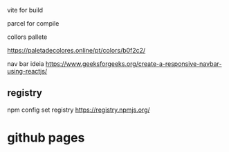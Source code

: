 vite for build

parcel for compile


collors pallete

https://paletadecolores.online/pt/colors/b0f2c2/


nav bar ideia
https://www.geeksforgeeks.org/create-a-responsive-navbar-using-reactjs/

## registry
npm config set registry https://registry.npmjs.org/

# github pages


